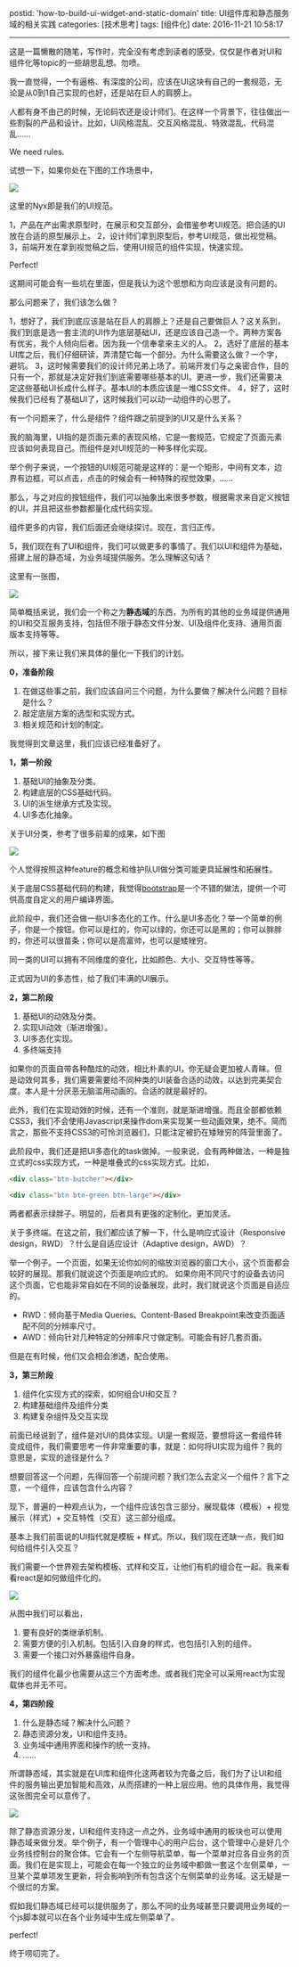 postid: 'how-to-build-ui-widget-and-static-domain'
title: UI组件库和静态服务域的相关实践
categories: [技术思考]
tags: [组件化]
date: 2016-11-21 10:58:17

---

这是一篇懒散的随笔，写作时，完全没有考虑到读者的感受，仅仅是作者对UI和组件化等topic的一些胡思乱想。勿喷。

我一直觉得，一个有逼格、有深度的公司，应该在UI这块有自己的一套规范，无论是从0到1自己实现的也好，还是站在巨人的肩膀上。

人都有身不由己的时候，无论码农还是设计师们。在这样一个背景下，往往做出一些割裂的产品和设计。比如，UI风格混乱、交互风格混乱、特效混乱、代码混乱......

We need rules.

试想一下，如果你处在下图的工作场景中，

![](//images0.gejiawen.com/slides/how-to-build-ui-widget-and-static-domain/008.png)

这里的Nyx即是我们的UI规范。

1，产品在产出需求原型时，在展示和交互部分，会借鉴参考UI规范。把合适的UI放在合适的原型展示上。
2，设计师们拿到原型后，参考UI规范，做出视觉稿。
3，前端开发在拿到视觉稿之后，使用UI规范的组件实现，快速实现。

Perfect!

这期间可能会有一些坑在里面，但是我认为这个思想和方向应该是没有问题的。

那么问题来了，我们该怎么做？

1，想好了，我们到底应该是站在巨人的肩膀上？还是自己要做巨人？这关系到，我们到底是选一套主流的UI作为底层基础UI，还是应该自己造一个。两种方案各有优劣，我个人倾向后者。因为我一个信奉拿来主义的人。
2，选好了底层的基本UI库之后，我们仔细研读，弄清楚它每一个部分。为什么需要这么做？一个字，避坑。
3，这时候需要我们的设计师兄弟上场了。前端开发们与之亲密合作，目的只有一个，那就是决定好我们到底需要哪些基本的UI。更进一步，我们还需要决定这些基础UI长成什么样子。基本UI的本质应该是一堆CSS文件。
4，好了，这时候我们已经有了基础UI了，这时候我们可以动一动组件的心思了。

有一个问题来了，什么是组件？组件跟之前提到的UI又是什么关系？

我的脑海里，UI指的是页面元素的表现风格，它是一套规范，它规定了页面元素应该如何表现自己。而组件是对UI规范的一种多样化实现。

举个例子来说，一个按钮的UI规范可能是这样的：是一个矩形，中间有文本，边界有边框，可以点击，点击的时候会有一种特殊的视觉效果，......

那么，与之对应的按钮组件，我们可以抽象出来很多参数，根据需求来自定义按钮的UI，并且把这些参数都量化成代码实现。

组件更多的内容，我们后面还会继续探讨。现在，言归正传。

5，我们现在有了UI和组件，我们可以做更多的事情了。我们以UI和组件为基础，搭建上层的静态域，为业务域提供服务。怎么理解这句话？

这里有一张图，

![](//images0.gejiawen.com/slides/how-to-build-ui-widget-and-static-domain/007.png)

简单概括来说，我们会一个称之为**静态域**的东西，为所有的其他的业务域提供通用的UI和交互服务支持，包括但不限于静态文件分发、UI及组件化支持、通用页面版本支持等等。

所以，接下来让我们来具体的量化一下我们的计划。

**0，准备阶段**

1. 在做这些事之前，我们应该自问三个问题，为什么要做？解决什么问题？目标是什么？
2. 敲定底层方案的选型和实现方式。
3. 相关规范和计划的制定。

我觉得到文章这里，我们应该已经准备好了。

**1，第一阶段**

1. 基础UI的抽象及分类。
2. 构建底层的CSS基础代码。
3. UI的派生继承方式及实现。
4. UI多态化抽象。

关于UI分类，参考了很多前辈的成果，如下图

![](//images0.gejiawen.com/slides/how-to-build-ui-widget-and-static-domain/002.png)

个人觉得按照这种feature的概念和维护队UI做分类可能更具延展性和拓展性。

关于底层CSS基础代码的构建，我觉得[bootstrap](https://github.com/twbs/bootstrap)是一个不错的做法，提供一个可供高度自定义的用户编译界面。

此阶段中，我们还会做一些UI多态化的工作。什么是UI多态化？举一个简单的例子，你是一个按钮。你可以是红的，你可以绿的，你还可以是黑的；你可以胖胖的，你还可以很苗条；你可以是高富帅，也可以是矮矬穷。

同一类的UI可以拥有不同维度的变化，比如颜色、大小、交互特性等等。

正式因为UI的多态性，给了我们丰满的UI展示。

**2，第二阶段**

1. 基础UI的动效及分类。
2. 实现UI动效（渐进增强）。
3. UI多态化实现。
4. 多终端支持

如果你的页面自带各种酷炫的动效，相比朴素的UI，你无疑会更加被人青睐。但是动效何其多，我们需要需要给不同种类的UI装备合适的动效，以达到完美契合度。本人是十分厌恶无脑滥用动画的。合适的就是最好的。

此外，我们在实现动效的时候，还有一个准则，就是渐进增强。而且全部都依赖CSS3，我们不会使用Javascript来操作dom来实现某一些动画效果，绝不。简而言之，那些不支持CSS3的可怜浏览器们，只能注定被扔在矮矬穷的阵营里面了。

此阶段中，我们还是把UI多态化的task做掉。一般来说，会有两种做法，一种是独立式的css实现方式，一种是堆叠式的css实现方式。比如，

```html
<div class="btn-butcher"></div>

<div class="btn btn-green btn-large"></div>
```

两者都表示绿胖子。明显的，后者具有更强的定制化，更加灵活。

关于多终端。在这之前，我们都应该了解一下，什么是响应式设计（Responsive design，RWD）？什么是自适应设计（Adaptive design，AWD）？

举一个例子。一个页面，如果无论你如何的缩放浏览器的窗口大小，这个页面都会较好的展现。那我们就说这个页面是响应式的。
如果你用不同尺寸的设备去访问这个页面，它也能非常自如在不同的设备展现，此时，我们就说这个页面是自适应的。

- RWD：倾向基于Media Queries、Content-Based Breakpoint来改变页面适配不同的分辨率尺寸。
- AWD：倾向针对几种特定的分辨率尺寸做定制。可能会有好几套页面。

但是在有时候，他们又会相会渗透，配合使用。

**3，第三阶段**

1. 组件化实现方式的探索，如何组合UI和交互？
2. 构建基础组件及组件分类
3. 构建复杂组件及交互实现

前面已经说到了，组件是对UI的具体实现。UI是一套规范，要想将这一套组件转变成组件，我们需要思考一件非常重要的事，就是：如何将UI实现为组件？我的意思是，实现的途径是什么？

想要回答这一个问题，先得回答一个前提问题？我们怎么去定义一个组件？言下之意，一个组件，应该包含什么内容？

现下，普遍的一种观点认为，一个组件应该包含三部分，展现载体（模板）+ 视觉展示（样式）+ 交互特性（交互）这三部分组成。

基本上我们前面说的UI指代就是模板 + 样式。所以，我们现在还缺一点，我们如何给组件引入交互？

我们需要一个世界观去架构模板、式样和交互，让他们有机的组合在一起。我来看看react是如何做组件化的。

![](//images0.gejiawen.com/slides/how-to-build-ui-widget-and-static-domain/009.png)

从图中我们可以看出，

1. 要有良好的类继承机制。
2. 需要方便的引入机制。包括引入自身的样式，也包括引入别的组件。
3. 需要一个接口对外暴露组件自身。

我们的组件化最少也需要从这三个方面考虑。或者我们完全可以采用react为实现载体也并无不可。

**4，第四阶段**

1. 什么是静态域？解决什么问题？
2. 静态资源分发，UI和组件支持。
3. 业务域中通用界面和操作的统一支持。
4. ......


所谓静态域，其实就是在UI库和组件化这两者较为完备之后，我们为了让UI和组件的服务输出更加智能和高效，从而搭建的一种上层应用。他的具体作用，我觉得这张图完全可以意传了。

![](//images0.gejiawen.com/slides/how-to-build-ui-widget-and-static-domain/007.png)

除了静态资源分发，UI和组件支持这一点之外，业务域中通用的板块也可以使用静态域来做分发。举个例子，有一个管理中心的用户后台，这个管理中心是好几个业务线控制台的聚合体。它会有一个左侧导航菜单，每一个菜单对应各自业务的页面。我们在是实现上，可能会在每一个独立的业务域中都做一套这个左侧菜单，一旦某个菜单项发生更新，将会影响到所有包含这个左侧菜单的业务域。这无疑是一个很烂的方案。

假如我们静态域已经可以提供服务了，那么不同的业务域甚至只要调用业务域的一个js脚本就可以在各个业务域中生成左侧菜单了。

perfect!

终于唠叨完了。


